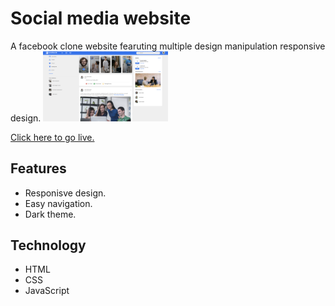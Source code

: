 # Social media website
A facebook clone website fearuting multiple design manipulation responsive design.
<img src="https://github.com/sajal9922/My-portfolio/blob/main/Images/social-book-image.png" alt="drawing" style="width:200px;"/>

[Click here to go live.](https://sajal9922.github.io/socila_book/)
## Features
* Responisve design.
* Easy navigation.
* Dark theme.

## Technology
* HTML
* CSS
* JavaScript
